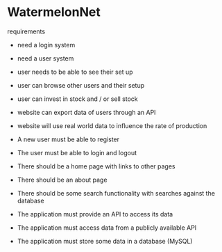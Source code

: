 # WatermelonNet

requirements
- need a login system
- need a user system
- user needs to be able to see their set up
- user can browse other users and their setup
- user can invest in stock and / or sell stock
- website can export data of users through an API
- website will use real world data to influence the rate of production



- A new user must be able to register
- The user must be able to login and logout
- There should be a home page with links to other pages
- There should be an about page
- There should be some search functionality with searches against the database
- The application must provide an API to access its data
- The application must access data from a publicly available API
- The application must store some data in a database (MySQL)
